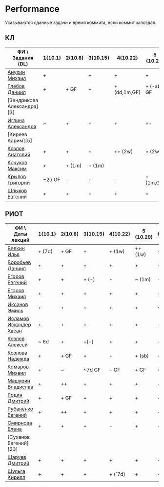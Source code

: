 # Performance

Указываются сданные задачи и время коммита, если коммит запоздал.

## КЛ

| ФИ \ Задания (DL)          | 1(10.1) | 2(10.8) | 3(10.15) | 4(10.22)    | 5 (10.29)  | 6(11.12)  | 7(11.26) | Лекции | За задачи    | 8    | Итог |
| -------------------------- | ------- | ------- | -------- | ----------- | ---------- | --------- | -------- | ------ | ------------ | ---- | ---- |
| [Анухин Михаил][1]         | +       |         | +        | +           | +          | + (-)     |          | 3      | 4.2          |      |      |
| [Глебов Даниил][2]         | +       | + GF    | +        | +(dd,1m,GF) | + (-sb) GF | +         | +   GF   | 3      | 4 (-1 за GF) |      |      |
| [Зендрикова Александра][3] |         |         |          |             |            |           |          | 1,5    | 0            |      |      |
| [Иглина Александра][4]     | ~       | +       | +        | +           | ++         | +         |          | 2      | 5.5          |      |      |
| [Киреев Карим][5]          |         |         |          |             |            |           |          | 0      | 0            |      |      |
| [Козлов Анатолий][6]       | +       | +       | +        | ++ (2w)     | + (2w)     | + (NoPR)  | ~        | 3      | 4            |      |      |
| [Кочуков Максим][7]        | +       | + (1m)  | + (1m)   |             |            |           |          | 0      | 2            |      |      |
| [Крылов Григорий][8]       | ~2d GF  | -       | +        | -           | + (1m,GF)  | +(-f, GF) | ~        | 3      | 3 (-1 за GF) |      |      |
| [Шлыков Евгений][9]        | +       | +       | +        | +           | +          | +         | +        | 3      | 6            |      |      |

## РИОТ

| ФИ \ Даты лекций             | 1(10.1) | 2(10.8) | 3(10.15) | 4(10.22) | 5 (10.29) | 6(11.12) | 7(11.26) | Лекции | За задачи | 8    | Итог |
| ---------------------------- | ------- | ------- | -------- | -------- | --------- | -------- | -------- | ------ | --------- | ---- | ---- |
| [Белкин Илья][10]            | + (7d)  | + GF    | +        | + (1w)   | ++ (1w)   | + (fe)   | -        | 3      | 4         |      |      |
| [Воробьев Даниил][11]        | +       | +       | +        | +        | +         | +        | +        | 3      | 6         |      |      |
| [Егоров Евгений][12]         | +       | +       | + (-)    | -        | ~ (1m)    | -        | -        | 3      | 3         |      |      |
| [Егоров Михаил][13]          | +       | +       | +        | +        | +         | + (-)    | ~ (1w)   | 2.25   | 5         |      |      |
| [Иксанов Эмиль][14]          | +       | +       | +        | +        | +         | ~ (3w)   | ~ (1w)   | 2.5    | 4.5       |      |      |
| [Исламов Искандер Хасан][15] | +       | +       | +        | +        | +         | + (-fe)  | ~        | 2.5    | 5.5       |      |      |
| [Козлов Алексей][16]         | ~ 6d    | +       | +(-)     | +        | +         | + (fe)   | + (1w)   | 3      | 5         |      |      |
| [Козлова Надежда][17]        | +       | + GF    | +        | -        | + (sb)    | +        | +        | 3      | 5         |      |      |
| [Комаров Михаил][18]         | +       | ~       | ~7d GF   | - GF     | + GF      | ~ 3d GF  | -        | 2      | 3         |      |      |
| [Машурин Владислав][19]      | +       | ++      | +        | +        | +         | ++       | ~        | 2.5    | 7         |      |      |
| [Родин Дмитрий][20]          | +       | + GF    | +        | +        | +         | +        | +        | 3      | 6         |      |      |
| [Рубаненко Евгений][21]      | +       | ++      | +        | +        | +         | ++       | +        | 2.5    | 7         |      |      |
| [Смирнова Елена][22]         | +       | +       | +        | -        | +         | +        | -        | 3      | 4.2       |      |      |
| [Суханов Евгений][23]        |         |         |          |          |           |          |          | 0      | 0         |      |      |
| [Шаруев Дмитрий][24]         | +       | +       | +        | +        | +         | +        | +        | 3      | 6         |      |      |
| [Шульга Кирилл][25]          | +       | +       | +        | + (`7d)  | +         | +        | -        | 2      | 5         |      |      |

[1]:https://github.com/hisubbotin/net-study/pulls/clumpytuna
[2]:https://github.com/hisubbotin/net-study/pulls/tank4gun

[4]:https://github.com/hisubbotin/net-study/pulls/Loulett

[6]:https://github.com/hisubbotin/net-study/pulls/Anat37
[7]:https://github.com/hisubbotin/net-study/pulls/tna0y
[8]:https://github.com/hisubbotin/net-study/pulls/kryloffgregory
[9]:https://github.com/hisubbotin/net-study/pulls/eshlykov
[10]:https://github.com/hisubbotin/net-study/pulls/ivbelkin
[11]:https://github.com/hisubbotin/net-study/pulls/morell5
[12]:https://github.com/hisubbotin/net-study/pulls/EgorovEV
[13]:https://github.com/hisubbotin/net-study/pulls/EgorovMike219
[14]:https://github.com/hisubbotin/net-study/pulls/iksanov
[15]:https://github.com/hisubbotin/net-study/pulls/iskislamov
[16]:https://github.com/hisubbotin/net-study/pulls/littleboyjohnny
[17]:https://github.com/hisubbotin/net-study/pulls/nkozlova
[18]:https://github.com/hisubbotin/net-study/pulls/KomarovMikhail
[19]:https://github.com/hisubbotin/net-study/pulls/Vladislav27
[20]:https://github.com/hisubbotin/net-study/pulls/RodinDmitry
[21]:https://github.com/hisubbotin/net-study/pulls/svinkapeppa
[22]:https://github.com/hisubbotin/net-study/pulls/SmirnovaES

[24]:https://github.com/hisubbotin/net-study/pulls/Wiki-fan
[25]:https://github.com/hisubbotin/net-study/pulls/stoballnik
